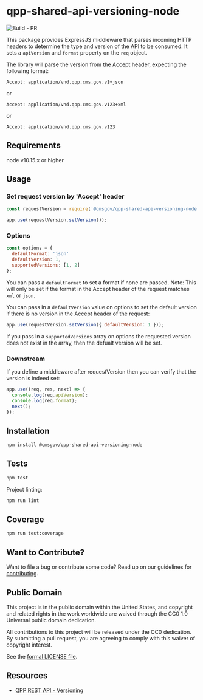 # qpp-shared-api-versioning-node
![Build - PR](https://github.com/CMSgov/qpp-shared-api-versioning-node/workflows/Build%20-%20PR/badge.svg?branch=master)

This package provides ExpressJS middleware that parses incoming HTTP headers to determine the type and version of the API to be consumed. It sets a `apiVersion` and `format` property on the `req` object.

The library will parse the version from the Accept header, expecting the following format:

`Accept: application/vnd.qpp.cms.gov.v1+json`

or

`Accept: application/vnd.qpp.cms.gov.v123+xml`

or

`Accept: application/vnd.qpp.cms.gov.v123`

## Requirements
node v10.15.x or higher

## Usage

### Set request version by 'Accept' header

```js
const requestVersion = require('@cmsgov/qpp-shared-api-versioning-node');

app.use(requestVersion.setVersion());
```

### Options

```js
const options = {
  defaultFormat: 'json'
  defaultVersion: 1,
  supportedVersions: [1, 2]
};
```

You can pass a `defaultFormat` to set a format if none are passed. Note: This will only be set if the format in the Accept header of the request matches `xml` or `json`.

You can pass in a `defaultVersion` value on options to set the default version if there is no version in the Accept header of the request:

```js
app.use(requestVersion.setVersion({ defaultVersion: 1 }));
```

If you pass in a `supportedVersions` array on options the requested version does not exist in the array, then the defualt version will be set.

### Downstream

If you define a middleware after requestVersion then you can verify that the version is indeed set:

```js
app.use((req, res, next) => {
  console.log(req.apiVersion);
  console.log(req.format);
  next();
});
```

## Installation

```bash
npm install @cmsgov/qpp-shared-api-versioning-node
```

## Tests

```bash
npm test
```

Project linting:

```bash
npm run lint
```

## Coverage

```bash
npm run test:coverage
```

## Want to Contribute?

Want to file a bug or contribute some code? Read up on our guidelines for [contributing].

[contributing]: /.github/CONTRIBUTING.md

## Public Domain
This project is in the public domain within the United States, and copyright and related rights in the work worldwide are waived
through the CC0 1.0 Universal public domain dedication.		

All contributions to this project will be released under the CC0 dedication. By submitting a pull request, you are agreeing to
comply with this waiver of copyright interest.		

See the [formal LICENSE file](/LICENSE).


## Resources

- [QPP REST API - Versioning](https://confluence.cms.gov/display/QPPGUIDE/RESTful+API+style+guide#RESTfulAPIstyleguide-Versioning)
